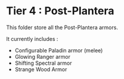 # Tier 4 : Post-Plantera

This folder store all the Post-Plantera armors.

It currently includes :
- Configurable Paladin armor (melee)
- Glowing Ranger armor
- Shifting Spectral armor
- Strange Wood Armor
